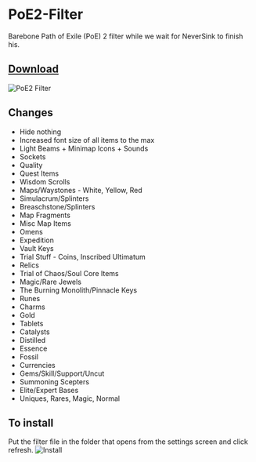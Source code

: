 # PoE2-Filter
Barebone Path of Exile (PoE) 2 filter while we wait for NeverSink to finish his.

##  [Download](https://github.com/RetroCro/PoE2-Filter/archive/refs/heads/main.zip)

![PoE2 Filter](https://i.imgur.com/8PAflBI.jpeg)

## Changes
 - Hide nothing
 - Increased font size of all items to the max 
 - Light Beams + Minimap Icons + Sounds
 - Sockets
 - Quality
 - Quest Items
 - Wisdom Scrolls 
 - Maps/Waystones - White, Yellow, Red
 - Simulacrum/Splinters
 - Breaschstone/Splinters
 - Map Fragments
 - Misc Map Items
 - Omens
 - Expedition
 - Vault Keys
 - Trial Stuff - Coins, Inscribed Ultimatum
 - Relics
 - Trial of Chaos/Soul Core Items
 - Magic/Rare Jewels
 - The Burning Monolith/Pinnacle Keys
 - Runes
 - Charms
 - Gold
 - Tablets
 - Catalysts
 - Distilled
 - Essence
 - Fossil
 - Currencies
 - Gems/Skill/Support/Uncut
 - Summoning Scepters
 - Elite/Expert Bases
 - Uniques, Rares, Magic, Normal

## To install
Put the filter file in the folder that opens from the settings screen and click refresh.
![Install](https://i.imgur.com/lUCGxYZ.png)
